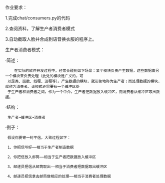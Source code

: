 作业要求：

1.完成chat/consumers.py的代码

2.查阅资料，了解生产者消费者模式

3.自动截取人脸并合成到语音换衣服的程序上。


生产者消费者模式：

·简述：

        在实际的软件开发过程中，经常会碰到如下场景：某个模块负责产生数据，这些数据由另一个模块来负责处理（此处的模块是广义的，可
     以是类、函数、线程、进程等）。产生数据的模块，就形象地称为生产者；而处理数据的模块，就称为消费者。该模式还需要有一个缓冲区处
     于生产者和消费者之间，作为一个中介。生产者把数据放入缓冲区，而消费者从缓冲区取出数据。
     
·结构：

     生产者→缓冲区→消费者
     
·例子：

     假设你要寄一封平信，大致过程如下：
     
     1、你把信写好——相当于生产者制造数据
     
     2、你把信放入邮筒——相当于生产者把数据放入缓冲区
     
     3、邮递员把信从邮筒取出——相当于消费者把数据取出缓冲区
     
     4、邮递员把信拿去邮局做相应的处理——相当于消费者处理数据
